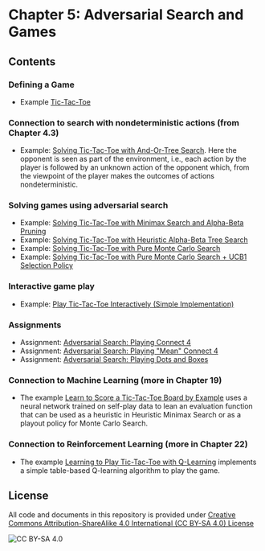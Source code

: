 <!-- #region -->
# Chapter 5: Adversarial Search and Games

## Contents

### Defining a Game
* Example [Tic-Tac-Toe](https://colab.research.google.com/github/mhahsler/CS7320-AI/blob/master/Games/tictactoe_definitions.ipynb)

### Connection to search with nondeterministic actions (from Chapter 4.3)
* Example: [Solving Tic-Tac-Toe with And-Or-Tree Search](https://colab.research.google.com/github/mhahsler/CS7320-AI/blob/master/Games/tictactoe_and_or_tree_search.ipynb). Here the opponent is seen as part of the environment, i.e.,
each action by the player is followed by an unknown action of the opponent which, from the viewpoint of the player makes the outcomes of actions nondeterministic.

### Solving games using adversarial search
* Example: [Solving Tic-Tac-Toe with Minimax Search and Alpha-Beta Pruning](https://colab.research.google.com/github/mhahsler/CS7320-AI/blob/master/Games/tictactoe_alpha_beta_tree_search.ipynb)
* Example: [Solving Tic-Tac-Toe with Heuristic Alpha-Beta Tree Search](https://colab.research.google.com/github/mhahsler/CS7320-AI/blob/master/Games/tictactoe_heuristic_alpha_beta_tree_search.ipynb)
* Example: [Solving Tic-Tac-Toe with Pure Monte Carlo Search](https://colab.research.google.com/github/mhahsler/CS7320-AI/blob/master/Games/tictactoe_pure_monte_carlo_search.ipynb)
* Example: [Solving Tic-Tac-Toe with Pure Monte Carlo Search + UCB1 Selection Policy](https://colab.research.google.com/github/mhahsler/CS7320-AI/blob/master/Games/tictactoe_monte_carlo_tree_search_restricted.ipynb)

### Interactive game play
* Example: [Play Tic-Tac-Toe Interactively (Simple Implementation)](https://colab.research.google.com/github/mhahsler/CS7320-AI/blob/master/Games/tictactoe_interactive.ipynb)


### Assignments
* Assignment: [Adversarial Search: Playing Connect 4](https://colab.research.google.com/github/mhahsler/CS7320-AI/blob/master/Games/assignment_connect4.ipynb)
* Assignment: [Adversarial Search: Playing "Mean" Connect 4](https://colab.research.google.com/github/mhahsler/CS7320-AI/blob/master/Games/assignment_mean_connect4.ipynb)
* Assignment: [Adversarial Search: Playing Dots and Boxes](https://colab.research.google.com/github/mhahsler/CS7320-AI/blob/master/Games/assignment_dots_and_boxes.ipynb)


### Connection to Machine Learning (more in Chapter 19)
* The example [Learn to Score a Tic-Tac-Toe Board by Example](https://colab.research.google.com/github/mhahsler/CS7320-AI/blob/master/ML/ML_for_tictactoe.ipynb) uses a neural network trained on self-play data to lean an evaluation function that can be used as a heuristic in Heuristic Minimax Search or as a playout policy for Monte Carlo Search.

### Connection to Reinforcement Learning (more in Chapter 22)
* The example [Learning to Play Tic-Tac-Toe with Q-Learning](https://colab.research.google.com/github/mhahsler/CS7320-AI/blob/master/RL/tictactoe_RL.ipynb) implements
a simple table-based Q-learning algorithm to play the game.

## License
All code and documents in this repository is provided under [Creative Commons Attribution-ShareAlike 4.0 International (CC BY-SA 4.0) License](https://creativecommons.org/licenses/by-sa/4.0/)

![CC BY-SA 4.0](https://licensebuttons.net/l/by-sa/3.0/88x31.png)
<!-- #endregion -->
